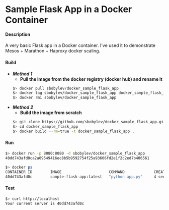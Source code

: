# Sample Flask App in a Docker Container

#### Description ####

A very basic Flask app in a Docker container. I've used it to demonstrate Mesos + Marathon + Haproxy docker scaling.

#### Build ####

* ***Method 1***
  *  **Pull the image from the docker registry (docker hub) and rename it**
  ```bash
  $> docker pull sbobylev/docker_sample_flask_app
  $> docker tag sbobylev/docker_sample_flask_app docker_sample_flask_app
  $> docker rmi sbobylev/docker_sample_flask_app
  ```
* ***Method 2*** 
  * **Build the image from scratch**
  ```bash
  $> git clone https://github.com/sbobylev/docker_sample_flask_app.git
  $> cd docker_sample_flask_app
  $> docker build --rm=true -t docker_sample_flask_app .
  ```

#### Run ####

```bash
$> docker run -p 8080:8080 -d sbobylev/docker_sample_flask_app
40dd743afd0ca2a09549416ec8b5b9592754f25a93606fd2e1f2c2ed7b406561

$> docker ps
CONTAINER ID        IMAGE                     COMMAND             CREATED             STATUS              PORTS                NAMES
40dd743afd0c        sample-flask-app:latest   "python app.py"     4 seconds ago       Up 3 seconds        0.0.0.0:8080->8080/tcp   jolly_wilson
```

#### Test ####

```bash
$> curl http://localhost
Your current server is 40dd743afd0c
```
